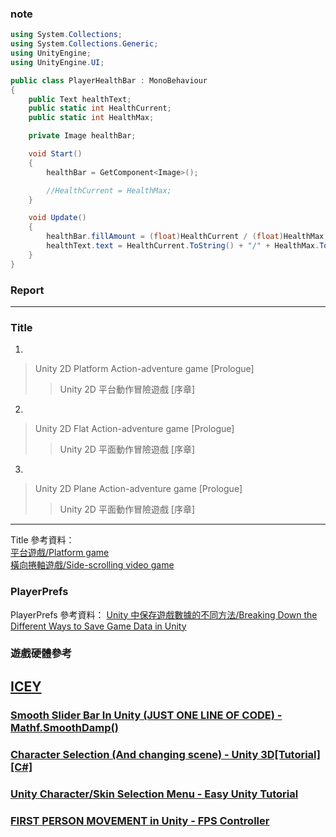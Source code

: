 ### note
```C#
using System.Collections;
using System.Collections.Generic;
using UnityEngine;
using UnityEngine.UI;

public class PlayerHealthBar : MonoBehaviour
{
    public Text healthText;
    public static int HealthCurrent;
    public static int HealthMax;

    private Image healthBar;

    void Start()
    {
        healthBar = GetComponent<Image>();

        //HealthCurrent = HealthMax;
    }

    void Update()
    {
        healthBar.fillAmount = (float)HealthCurrent / (float)HealthMax;
        healthText.text = HealthCurrent.ToString() + "/" + HealthMax.ToString();
    }
}
```

### Report
------------------------------------------------------------------
### Title
1.
> Unity 2D Platform Action-adventure game [Prologue] <br>
>> Unity 2D 平台動作冒險遊戲 [序章] <br>
2.
> Unity 2D Flat Action-adventure game [Prologue] <br>
>> Unity 2D 平面動作冒險遊戲 [序章] <br>
3.
> Unity 2D Plane Action-adventure game [Prologue] <br>
>> Unity 2D 平面動作冒險遊戲 [序章] <br>
------------------------------------------------------------------
Title 參考資料： <br>
[平台遊戲/Platform game](https://zh.wikipedia.org/wiki/%E5%B9%B3%E5%8F%B0%E6%B8%B8%E6%88%8F) <br>
[橫向捲軸遊戲/Side-scrolling video game](https://zh.wikipedia.org/wiki/%E6%A9%AB%E5%90%91%E6%8D%B2%E8%BB%B8%E9%81%8A%E6%88%B2)


### PlayerPrefs
PlayerPrefs 參考資料：
[Unity 中保存遊戲數據的不同方法/Breaking Down the Different Ways to Save Game Data in Unity](https://www.gamedesigning.org/learn/unity-save-game/#Fundamental-Unity-Save-Game-Concepts)

### 遊戲硬體參考
[ICEY](https://store.steampowered.com/app/553640/ICEY/)
------------------
### [Smooth Slider Bar In Unity (JUST ONE LINE OF CODE) - Mathf.SmoothDamp()](https://www.youtube.com/watch?v=VZ1EAHLd24M)
### [Character Selection (And changing scene) - Unity 3D[Tutorial][C#]](https://www.youtube.com/watch?v=IFTjcPvCZaM&list=PLD078QdocaDaGgg2hKEtNZXtZhQMxUAFs&index=2&t=8s)
### [Unity Character/Skin Selection Menu - Easy Unity Tutorial](https://www.youtube.com/watch?v=2PKBChN10us&list=PLD078QdocaDaGgg2hKEtNZXtZhQMxUAFs&index=2)
### [FIRST PERSON MOVEMENT in Unity - FPS Controller](https://www.youtube.com/watch?v=_QajrabyTJc)
